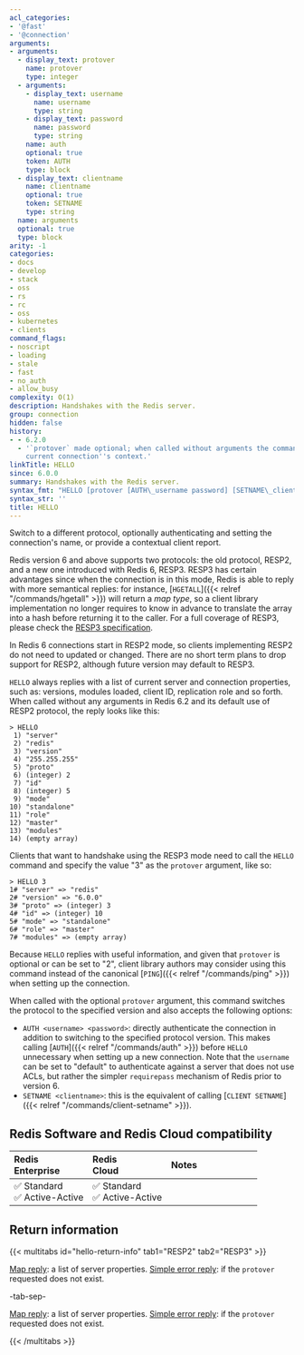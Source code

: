 ```yaml
---
acl_categories:
- '@fast'
- '@connection'
arguments:
- arguments:
  - display_text: protover
    name: protover
    type: integer
  - arguments:
    - display_text: username
      name: username
      type: string
    - display_text: password
      name: password
      type: string
    name: auth
    optional: true
    token: AUTH
    type: block
  - display_text: clientname
    name: clientname
    optional: true
    token: SETNAME
    type: string
  name: arguments
  optional: true
  type: block
arity: -1
categories:
- docs
- develop
- stack
- oss
- rs
- rc
- oss
- kubernetes
- clients
command_flags:
- noscript
- loading
- stale
- fast
- no_auth
- allow_busy
complexity: O(1)
description: Handshakes with the Redis server.
group: connection
hidden: false
history:
- - 6.2.0
  - '`protover` made optional; when called without arguments the command reports the
    current connection''s context.'
linkTitle: HELLO
since: 6.0.0
summary: Handshakes with the Redis server.
syntax_fmt: "HELLO [protover [AUTH\_username password] [SETNAME\_clientname]]"
syntax_str: ''
title: HELLO
---
```

Switch to a different protocol, optionally authenticating and setting the
connection's name, or provide a contextual client report.

Redis version 6 and above supports two protocols: the old protocol, RESP2, and
a new one introduced with Redis 6, RESP3. RESP3 has certain advantages since
when the connection is in this mode, Redis is able to reply with more semantical
replies: for instance, [`HGETALL`]({{< relref "/commands/hgetall" >}}) will return a *map type*, so a client library
implementation no longer requires to know in advance to translate the array into
a hash before returning it to the caller. For a full coverage of RESP3, please
check the [RESP3 specification](https://github.com/redis/redis-specifications/blob/master/protocol/RESP3.md).

In Redis 6 connections start in RESP2 mode, so clients implementing RESP2 do
not need to updated or changed. There are no short term plans to drop support for
RESP2, although future version may default to RESP3.

`HELLO` always replies with a list of current server and connection properties,
such as: versions, modules loaded, client ID, replication role and so forth.
When called without any arguments in Redis 6.2 and its default use of RESP2
protocol, the reply looks like this:

    > HELLO
     1) "server"
     2) "redis"
     3) "version"
     4) "255.255.255"
     5) "proto"
     6) (integer) 2
     7) "id"
     8) (integer) 5
     9) "mode"
    10) "standalone"
    11) "role"
    12) "master"
    13) "modules"
    14) (empty array)

Clients that want to handshake using the RESP3 mode need to call the `HELLO`
command and specify the value "3" as the `protover` argument, like so:

    > HELLO 3
    1# "server" => "redis"
    2# "version" => "6.0.0"
    3# "proto" => (integer) 3
    4# "id" => (integer) 10
    5# "mode" => "standalone"
    6# "role" => "master"
    7# "modules" => (empty array)

Because `HELLO` replies with useful information, and given that `protover` is
optional or can be set to "2", client library authors may consider using this
command instead of the canonical [`PING`]({{< relref "/commands/ping" >}}) when setting up the connection.

When called with the optional `protover` argument, this command switches the
protocol to the specified version and also accepts the following options:

* `AUTH <username> <password>`: directly authenticate the connection in addition to switching to the specified protocol version. This makes calling [`AUTH`]({{< relref "/commands/auth" >}}) before `HELLO` unnecessary when setting up a new connection. Note that the `username` can be set to "default" to authenticate against a server that does not use ACLs, but rather the simpler `requirepass` mechanism of Redis prior to version 6.
* `SETNAME <clientname>`: this is the equivalent of calling [`CLIENT SETNAME`]({{< relref "/commands/client-setname" >}}).

## Redis Software and Redis Cloud compatibility

| Redis<br />Enterprise | Redis<br />Cloud | <span style="min-width: 9em; display: table-cell">Notes</span> |
|:----------------------|:-----------------|:------|
| <span title="Supported">&#x2705; Standard</span><br /><span title="Supported"><nobr>&#x2705; Active-Active</nobr></span> | <span title="Supported">&#x2705; Standard</span><br /><span title="Supported"><nobr>&#x2705; Active-Active</nobr></span> |  |

## Return information

{{< multitabs id="hello-return-info" 
    tab1="RESP2" 
    tab2="RESP3" >}}

[Map reply](../../develop/reference/protocol-spec#maps): a list of server properties.
[Simple error reply](../../develop/reference/protocol-spec#simple-errors): if the `protover` requested does not exist.

-tab-sep-

[Map reply](../../develop/reference/protocol-spec#maps): a list of server properties.
[Simple error reply](../../develop/reference/protocol-spec#simple-errors): if the `protover` requested does not exist.

{{< /multitabs >}}
